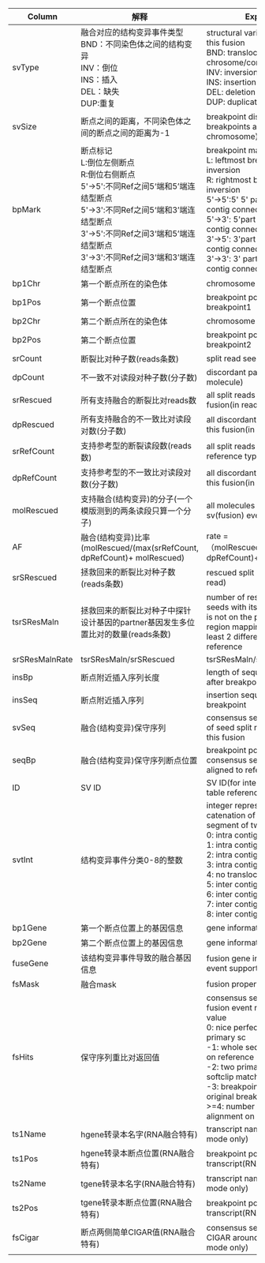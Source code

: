 |Column|解释|Explanation
|------|--------------|--------------
svType|融合对应的结构变异事件类型<br>BND：不同染色体之间的结构变异<br>INV：倒位<br>INS：插入<br>DEL：缺失<br>DUP:重复<br>|structural variant event type of this fusion<br>BND: translocation across chrosome/contig<br>INV: inversion<br>INS: insertion<br>DEL: deletion<br>DUP: duplication
svSize|断点之间的距离，不同染色体之间的断点之间的距离为-1|breakpoint distance(-1 if breakpoints are on different chromosome)
bpMark|断点标记<br>L:倒位左侧断点<br>R:倒位右侧断点<br>5'->5':不同Ref之间5‘端和5’端连结型断点<br>5'->3':不同Ref之间5‘端和3’端连结型断点<br>3'->5':不同Ref之间3‘端和5’端连结型断点<br>3'->3':不同Ref之间3‘端和3’端连结型断点|breakpoint marker<br>L: leftmost breakpoint of inversion<br>R: rightmost breakpoint of inversion<br>5'->5':5' 5' part of two part of contig connected<br>5'->3': 5'part and 3'part of contig connected<br>3'->5': 3'part and 5'part of contig connected<br>3'->3': 3' part of two part of contig connected
bp1Chr|第一个断点所在的染色体|chromosome breakpoint1 is on
bp1Pos|第一个断点位置|breakpoint position of breakpoint1
bp2Chr|第二个断点所在的染色体|chromosome breakpoint1 is on
bp2Pos|第二个断点位置|breakpoint position of breakpoint2
srCount|断裂比对种子数(reads条数)|split read seed count(in read)
dpCount|不一致不对读段对种子数(分子数)|discordant pair seed count(in molecule)
srRescued|所有支持融合的断裂比对reads数|all split reads supporting this fusion(in read)
dpRescued|所有支持融合的不一致比对读段对数(分子数)|all discordant pairs supporting this fusion(in molecule)
srRefCount|支持参考型的断裂读段数(reads数)|all split reads supportint reference type(in read)
dpRefCount|支持参考型的不一致比对读段对数(分子数)|all discordant pairs supporting this fusion(in molecule)
molRescued|支持融合(结构变异)的分子(一个模版测到的两条读段只算一个分子)|all molecules support this sv(fusion) event
AF|融合(结构变异)比率(molRescued/(max(srRefCount,  dpRefCount)+ molRescued)|rate = （molRescued/(max(srRefCount, dpRefCount)+ molRescued)
srSRescued|拯救回来的断裂比对种子数(reads条数)|rescued split read seed count(in read)
tsrSResMaln|拯救回来的断裂比对种子中探针设计基因的partner基因发生多位置比对的数量(reads条数)|number of  rescued split read seeds with its split patner(which is not on the probe capture region mapping) mapping on at least 2 different position on reference
srSResMalnRate|tsrSResMaln/srSRescued|tsrSResMaln/srSRescued
insBp|断点附近插入序列长度|length of sequence inserted after breakpoint
insSeq|断点附近插入序列|insertion sequence after breakpoint
svSeq|融合(结构变异)保守序列|consensus sequence from MSA of seed split reads supporting this fusion
seqBp|融合(结构变异)保守序列断点位置|breakpoint position on the consensus sequence when aligned to reference
ID|SV ID|SV ID(for internal and across table reference usage)
svtInt|结构变异事件分类0-8的整数|integer representation of the catenation of two translocated segment of two DNA molecules<br>0: intra contig 5'->5'<br>1: intra contig 3'->3'<br>2: intra contig 5'->3'<br>3: intra contig 3'->5'<br>4: no translocation<br>5: inter contig 5'->5'<br>6: inter contig 3'->3'<br>7: inter contig 5'->3'<br>8: inter contig 3'->5'bp1Gene|第一个断点位置上的基因信息
bp1Gene|第一个断点位置上的基因信息|gene information of breakpoint1
bp2Gene|第二个断点位置上的基因信息|gene information of breakpoint2
fuseGene|该结构变异事件导致的融合基因信息|fusion gene information this event supports
fsMask|融合mask|fusion property bit mask value
fsHits|保守序列重比对返回值|consensus sequence of this fusion event realignment return value<br>0: nice perfect match or just one primary sc<br>-1: whole seq match continuous on reference<br>-2: two primary compatible softclip match<br>-3: breakpoint conflicts from original breakpoint<br>>=4: number of compatible split alignment on reference
ts1Name|hgene转录本名字(RNA融合特有)|transcript name of hgene(RNA mode only)
ts1Pos|hgene转录本断点位置(RNA融合特有)|breakpoint position of hgene transcript(RNA mode only)
ts2Name|tgene转录本名字(RNA融合特有)|transcript name of tgene(RNA mode only)
ts2Pos|tgene转录本断点位置(RNA融合特有)|breakpoint position of tgene transcript(RNA mode only)
fsCigar|断点两侧简单CIGAR值(RNA融合特有)|consensus sequence alignment CIGAR around breakpoint(RNA mode only)
